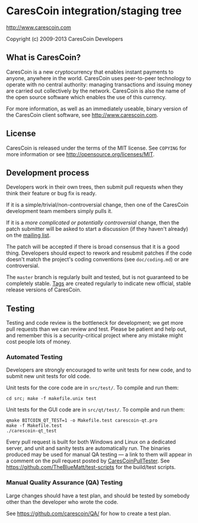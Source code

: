 CaresCoin integration/staging tree
================================

http://www.carescoin.com

Copyright (c) 2009-2013 CaresCoin Developers

What is CaresCoin?
----------------

CaresCoin is a new cryptocurrency that enables instant payments to
anyone, anywhere in the world. CaresCoin uses peer-to-peer technology to operate
with no central authority: managing transactions and issuing money are carried
out collectively by the network. CaresCoin is also the name of the open source
software which enables the use of this currency.

For more information, as well as an immediately useable, binary version of
the CaresCoin client software, see http://www.carescoin.com.

License
-------

CaresCoin is released under the terms of the MIT license. See `COPYING` for more
information or see http://opensource.org/licenses/MIT.

Development process
-------------------

Developers work in their own trees, then submit pull requests when they think
their feature or bug fix is ready.

If it is a simple/trivial/non-controversial change, then one of the CaresCoin
development team members simply pulls it.

If it is a *more complicated or potentially controversial* change, then the patch
submitter will be asked to start a discussion (if they haven't already) on the
[mailing list](http://sourceforge.net/mailarchive/forum.php?forum_name=carescoin-development).

The patch will be accepted if there is broad consensus that it is a good thing.
Developers should expect to rework and resubmit patches if the code doesn't
match the project's coding conventions (see `doc/coding.md`) or are
controversial.

The `master` branch is regularly built and tested, but is not guaranteed to be
completely stable. [Tags](https://github.com/carescoin/carescoin/tags) are created
regularly to indicate new official, stable release versions of CaresCoin.

Testing
-------

Testing and code review is the bottleneck for development; we get more pull
requests than we can review and test. Please be patient and help out, and
remember this is a security-critical project where any mistake might cost people
lots of money.

### Automated Testing

Developers are strongly encouraged to write unit tests for new code, and to
submit new unit tests for old code.

Unit tests for the core code are in `src/test/`. To compile and run them:

    cd src; make -f makefile.unix test

Unit tests for the GUI code are in `src/qt/test/`. To compile and run them:

    qmake BITCOIN_QT_TEST=1 -o Makefile.test carescoin-qt.pro
    make -f Makefile.test
    ./carescoin-qt_test

Every pull request is built for both Windows and Linux on a dedicated server,
and unit and sanity tests are automatically run. The binaries produced may be
used for manual QA testing — a link to them will appear in a comment on the
pull request posted by [CaresCoinPullTester](https://github.com/CaresCoinPullTester). See https://github.com/TheBlueMatt/test-scripts
for the build/test scripts.

### Manual Quality Assurance (QA) Testing

Large changes should have a test plan, and should be tested by somebody other
than the developer who wrote the code.

See https://github.com/carescoin/QA/ for how to create a test plan.
